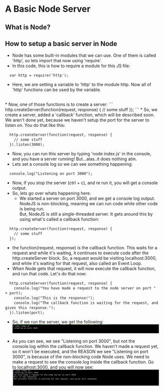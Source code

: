 # A Basic Node Server

## What is Node?

## How to setup a basic server in Node

* Node has some built-in modules that we can use.  One of them is called 'http', so lets import that now using 'require'.
* In this code, this is how to require a module for this JS file:
```
  var http = require('http');
```
* Here, we are setting a variable to 'http' to the module http.  Now all of 'http' functions can be used by the variable.
<br>
* Now, one of those functions is to create a server:
```
  http.createServer(function(request, response) {
    // some stuff
  });
```
* So, we create a server, added a 'callback' function, which will be described soon.  We aren't done yet,
because we haven't setup the port for the server to listen on.  You do that like this:

```
  http.createServer(function(request, response) {
    // some stuff
  }).listen(3000);
```

* Now, you can run this server by typing 'node index.js' in the console, and you have a server running!  But...alas..it does nothing atm.
* Lets set a console log so we can see something happening:

```
  console.log("Listening on port 3000");
```

* Now, if you stop the server (ctrl + c), and re run it, you will get a console output.
* So, lets go over whats happening here.
  * We started a server on port 3000, and we get a console log output.  NodeJS is non-blocking, meaning we can run code while other code is being run.  
  But, NodeJS is still a single-threaded server.  It gets around this by using what's called a callback function:

```
  http.createServer(function(request, response) {
    // some stuff
  });
```

* the function(request, response) is the callback function.  This waits for a request and while it's waiting, it continues to execute code after the http.createServer block.  So, a request would be visiting localhost:3000, and while it's waiting for that request, also called an Event Loop.
* When Node gets that request, it will now execute the callback function, and run that code.  Let's do that now:

```
  http.createServer(function(request, response) {
    console.log("You have made a request to the node server on port " + port);
    console.log("This is the response!");
    console.log("The callback function is waiting for the request, and gives this response.");
  }).listen(port);
```

* So, if we run the server, we get the following:
![Starting Node](screenshots/starting_node.png "Starting Node")

* As you can see, we see "Listening on port 3000", but not the console.log within the callback function.  We haven't made a request yet, so it won't be executed, and the REASON we see "Listening on port 3000", is because of the non-blocking code Node uses.  We need to make a request to see the console.log inside the callback function.  Go to localhost:3000, and you will now see:
![Callback Function](screenshots/callback.png "Callback Function")
